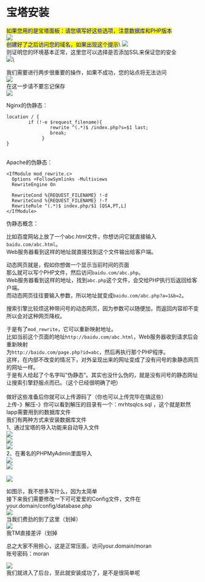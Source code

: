 # 宝塔安装

<mark style="color:blue;">如果您用的是宝塔面板：请您填写好这些选项，注意数据库和PHP版本</mark>\
![](../../.gitbook/assets/image.png)\
<mark style="color:blue;">创建好了之后访问您的域名，如果出现这个提示</mark>\ <mark style="color:blue;"></mark>![](<../../.gitbook/assets/image (1) (1).png>)\
则证明您的环境基本正常，这里您可以选择是否添加SSL来保证您的安全\
![](<../../.gitbook/assets/image (9).png>)\


我们需要进行两步很重要的操作，如果不成功，您的站点将无法访问\
![](<../../.gitbook/assets/image (10).png>)\
在这一步请不要忘记保存\
![](<../../.gitbook/assets/image (1).png>)

Nginx的伪静态：

```nginx
location / { 
        if (!-e $request_filename){
                rewrite ^(.*)$ /index.php?s=$1 last;
                break; 
             }
}
```

\
Apache的伪静态：

```apacheconf
<IfModule mod_rewrite.c>
  Options +FollowSymlinks -Multiviews
  RewriteEngine On
 
  RewriteCond %{REQUEST_FILENAME} !-d
  RewriteCond %{REQUEST_FILENAME} !-f
  RewriteRule ^(.*)$ index.php/$1 [QSA,PT,L]
</IfModule>
```

伪静态概念：

比如百度网站上放了一个abc.html文件，你想访问它就直接输入`baidu.com/abc.html`。\
Web服务器看到这样的地址就直接找到这个文件输出给客户端。

动态网页就是，假如你想做一个显示当前时间的页面\
那么就可以写个PHP文件，然后访问`baidu.com/abc.php`。\
Web服务器看到这样的地址，找到`abc.php`这个文件，会交给PHP执行后返回给客户端。\
而动态网页往往要输入参数，所以地址就变成`baidu.com/abc.php?a=1&b=2`。

搜索引擎比较烦这种带问号的动态网页，因为参数可以随便加，而返回内容却不变所以会对这种网页降权。

于是有了`mod_rewrite`，它可以重新映射地址。\
比如当前这个页面的地址`http://baidu.com/abc.html`，Web服务器收到请求后会重新映射\
为`http://baidu.com/page.php?id=abc`，然后再执行那个PHP程序。\
这样，在内部不改变的情况下，对外呈现出来的网址变成了没有问号的象静态网页的网址一样。\
于是有人给起了个名字叫“伪静态”。其实也没什么伪的，就是没有问号的静态网址\
让搜索引擎舒服点而已。（这个已经很明确了吧）\
\
做好这些准备后你就可以上传源码了（你也可以上传完毕在搞这些）\
上传-》解压-》你可以看到解压的目录有一个：mrhtsqlcs.sql  ，这个就是默然Iapp需要用到的数据库文件\
我们有两种方式来安装数据库文件\
1、通过宝塔的导入功能来自动导入文件\
![](<../../.gitbook/assets/image (6).png>)\
![](<../../.gitbook/assets/image (12).png>)\
![](<../../.gitbook/assets/image (7).png>)\
2、在著名的PHPMyAdmin里面导入\
![](<../../.gitbook/assets/image (11).png>)\
![](<../../.gitbook/assets/image (13).png>)\
\
![](<../../.gitbook/assets/image (2).png>)

如图示，我不想多写什么，因为太简单\
接下来我们需要修改一下可可爱爱的Config文件，文件在\
your.domain/config/database.php\
![](<../../.gitbook/assets/image (3).png>)\
当我们费劲的到了这里（划掉）\
![](<../../.gitbook/assets/image (5).png>)\
我TM直接差评（划掉

总之大家不用担心，这是正常压面，访问your.domain/moran\
账号密码：moran

![](<../../.gitbook/assets/image (8).png>)\
我们就进入了后台，至此就安装成功了，是不是很简单呢
